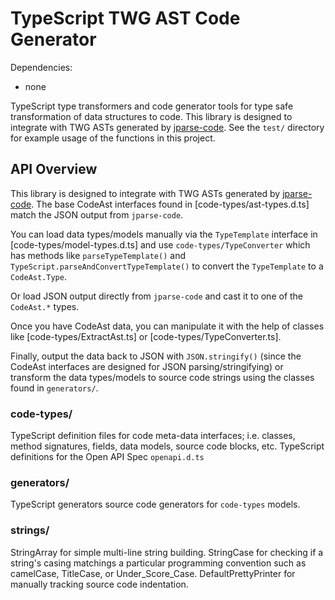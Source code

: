 TypeScript TWG AST Code Generator
==============

Dependencies:
- none

TypeScript type transformers and code generator tools for type safe transformation of data structures to code.
This library is designed to integrate with TWG ASTs generated by [jparse-code](https://github.com/TeamworkGuy2/JParseCode).
See the `test/` directory for example usage of the functions in this project.


## API Overview
This library is designed to integrate with TWG ASTs generated by [jparse-code](https://github.com/TeamworkGuy2/JParseCode).
The base CodeAst interfaces found in [code-types/ast-types.d.ts] match the JSON output from `jparse-code`.

You can load data types/models manually via the `TypeTemplate` interface in [code-types/model-types.d.ts] and use `code-types/TypeConverter` which has methods like `parseTypeTemplate()` and `TypeScript.parseAndConvertTypeTemplate()` to convert the `TypeTemplate` to a `CodeAst.Type`.

Or load JSON output directly from `jparse-code` and cast it to one of the `CodeAst.*` types.

Once you have CodeAst data, you can manipulate it with the help of classes like [code-types/ExtractAst.ts] or [code-types/TypeConverter.ts].

Finally, output the data back to JSON with `JSON.stringify()` (since the CodeAst interfaces are designed for JSON parsing/stringifying) or transform the data types/models to source code strings using the classes found in `generators/`.


### code-types/
TypeScript definition files for code meta-data interfaces; i.e. classes, method signatures, fields, data models, source code blocks, etc.
TypeScript definitions for the Open API Spec `openapi.d.ts`

### generators/
TypeScript generators source code generators for `code-types` models.

### strings/
StringArray for simple multi-line string building.
StringCase for checking if a string's casing matchings a particular programming convention such as camelCase, TitleCase, or Under_Score_Case.
DefaultPrettyPrinter for manually tracking source code indentation.
